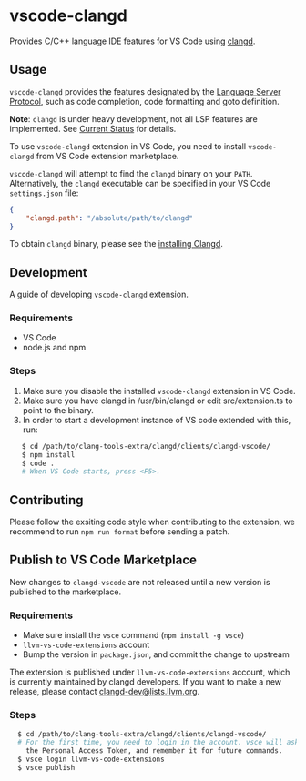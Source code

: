 # vscode-clangd

Provides C/C++ language IDE features for VS Code using [clangd](https://clang.llvm.org/extra/clangd.html).

## Usage

`vscode-clangd` provides the features designated by the [Language Server
Protocol](https://github.com/Microsoft/language-server-protocol), such as
code completion, code formatting and goto definition.

**Note**: `clangd` is under heavy development, not all LSP features are
implemented. See [Current Status](https://clang.llvm.org/extra/clangd/Features.html#complete-list-of-features)
for details.

To use `vscode-clangd` extension in VS Code, you need to install `vscode-clangd`
from VS Code extension marketplace.

`vscode-clangd` will attempt to find the `clangd` binary on your `PATH`.
Alternatively, the `clangd` executable can be specified in your VS Code
`settings.json` file:

```json
{
    "clangd.path": "/absolute/path/to/clangd"
}
```

To obtain `clangd` binary, please see the [installing Clangd](https://clang.llvm.org/extra/clangd/Installation.html#installing-clangd).

## Development

A guide of developing `vscode-clangd` extension.

### Requirements

* VS Code
* node.js and npm

### Steps

1. Make sure you disable the installed `vscode-clangd` extension in VS Code.
2. Make sure you have clangd in /usr/bin/clangd or edit src/extension.ts to
point to the binary.
3. In order to start a development instance of VS code extended with this, run:

```bash
   $ cd /path/to/clang-tools-extra/clangd/clients/clangd-vscode/
   $ npm install
   $ code .
   # When VS Code starts, press <F5>.
```

## Contributing

Please follow the exsiting code style when contributing to the extension, we
recommend to run `npm run format` before sending a patch.

## Publish to VS Code Marketplace

New changes to `clangd-vscode` are not released until a new version is published
to the marketplace.

### Requirements

* Make sure install the `vsce` command (`npm install -g vsce`)
* `llvm-vs-code-extensions` account
* Bump the version in `package.json`, and commit the change to upstream

The extension is published under `llvm-vs-code-extensions` account, which is
currently maintained by clangd developers. If you want to make a new release,
please contact clangd-dev@lists.llvm.org.

### Steps

```bash
  $ cd /path/to/clang-tools-extra/clangd/clients/clangd-vscode/
  # For the first time, you need to login in the account. vsce will ask you for
    the Personal Access Token, and remember it for future commands.
  $ vsce login llvm-vs-code-extensions
  $ vsce publish
```
